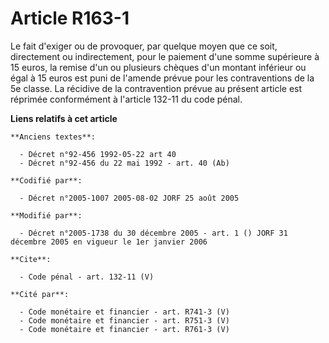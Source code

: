 # Article R163-1

Le fait d'exiger ou de provoquer, par quelque moyen que ce soit, directement ou indirectement, pour le paiement d'une somme
supérieure à 15 euros, la remise d'un ou plusieurs chèques d'un montant inférieur ou égal à 15 euros est puni de l'amende
prévue pour les contraventions de la 5e classe. La récidive de la contravention prévue au présent article est réprimée
conformément à l'article 132-11 du code pénal.

**Liens relatifs à cet article**

	**Anciens textes**:

	  - Décret n°92-456 1992-05-22 art 40
	  - Décret n°92-456 du 22 mai 1992 - art. 40 (Ab)

	**Codifié par**:

	  - Décret n°2005-1007 2005-08-02 JORF 25 août 2005

	**Modifié par**:

	  - Décret n°2005-1738 du 30 décembre 2005 - art. 1 () JORF 31 décembre 2005 en vigueur le 1er janvier 2006

	**Cite**:

	  - Code pénal - art. 132-11 (V)

	**Cité par**:

	  - Code monétaire et financier - art. R741-3 (V)
	  - Code monétaire et financier - art. R751-3 (V)
	  - Code monétaire et financier - art. R761-3 (V)
